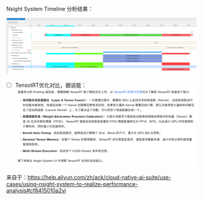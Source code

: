 
Nsight System Timeline 分析结果：

![Alt text](image.png)

- [ ] TensotRT优化对比，据说能：
![Alt text](image-1.png)

来自于：https://help.aliyun.com/zh/ack/cloud-native-ai-suite/use-cases/using-nsight-system-to-realize-performance-analysis#cf8415010a2vi